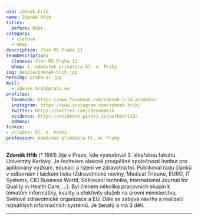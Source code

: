 ```yaml
---
uid: zdenek.hrib
name: Zdeněk Hřib
titles:
  before: MuDr.
category:
  - clenove
  - mhmp
description: člen MS Praha 11
teamDescription:
  clenove: člen MS Praha 11
  mhmp: 1. náměstek primátora hl. m. Prahy
img: people/zdenek-hrib.jpg
heroImg: praha-11.jpg
mail:
  - zdenek.hrib@praha.eu
profiles:
  facebook: https://www.facebook.com/zdenek.hrib.primator
  instagram: https://www.instagram.com/zdenek.hrib/
  twitter: https://twitter.com/ZdenekHrib
  evidence: https://evidence.pirati.cz/author/113/
  odmeny: 
funkce: 
- primátor hl. m. Prahy
profession: náměstek primátora hl. m. Prahy
---
```

**Zdeněk Hřib** (* 1981) žije v Praze, kde vystudoval 3. lékařskou fakultu Univerzity Karlovy. Je ředitelem obecně prospěšné společnosti Institut pro aplikovaný výzkum, edukaci a řízení ve zdravotnictví. Publikoval řadu článků v odborném i laickém tisku (Zdravotnické noviny, Medical Tribune, EURO, IT Systems, CIO Business World, Sdělovací technika, International Journal for Quality in Health Care, …). Byl členem několika pracovních skupin k tématům informatiky, kvality a efektivity služeb na úrovni ministerstva, Světové zdravotnické organizace a EU. Dále se zabývá návrhy a realizací rozsáhlých informačních systémů. Je ženatý a má 3 děti.


---

